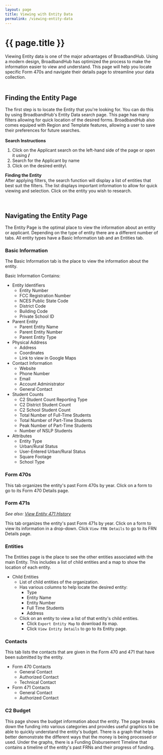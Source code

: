 ```yaml
---
layout: page
title: Viewing with Entity Data
permalink: /viewing-entity-data
---
```


# {{ page.title }}
Viewing Entity data is one of the major advantages of BroadbandHub. Using a modern design, BroadbandHub has optimized the process to make the information easier to view and understand. This page will help you locate specific Form 470s and navigate their details page to streamline your data collection.\
<br>

## Finding the Entity Page
The first step is to locate the Entity that you're looking for. You can do this by using BroadbandHub's Entity Data search page. This page has many filters allowing for quick location of the desired forms. BroadbandHub also comes equiped with Region and Template features, allowing a user to save their preferences for future searches.\
<br>
**Search Instructions**
1. Click on the Applicant search on the left-hand side of the page or open it using **/**
2. Search for the Applicant by name
4. Click on the desired entity\

**Finding the Entity**\
After applying filters, the search function will display a list of entities that best suit the filters.
The list displays important information to allow for quick viewing and selection. Click on the entity you wish to research.

<br>

## Navigating the Entity Page
The Entity Page is the optimal place to view the information about an entity or applicant. 
Depending on the type of entity there are a different number of tabs. All entity types have a Basic Information tab and an Entities tab.

### Basic Information
The Basic Information tab is the place to view the information about the entity. 

Basic Information Contains:
- Entity Identifiers
    - Entity Number
    - FCC Registration Number
    - NCES Public State Code
    - District Code
    - Building Code
    - Private School ID
- Parent Entity
    - Parent Entity Name
    - Parent Entity Number
    - Parent Entity Type
- Physical Address
    - Address
    - Coordinates
    - Link to view in Google Maps
- Contact Information
    - Website
    - Phone Number
    - Email
    - Account Administrator
    - General Contact
- Student Counts
    - C2 Student Count Reporting Type
    - C2 District Student Count
    - C2 School Student Count
    - Total Number of Full-Time Students
    - Total Number of Part-Time Students
    - Peak Number of Part-Time Students
    - Number of NSLP Students
- Attributes
    - Entity Type
    - Urban/Rural Status
    - User-Entered Urban/Rural Status
    - Square Footage
    - School Type

### Form 470s
This tab organizes the entity's past Form 470s by year. Click on a form to go to its Form 470 Details page.

### Form 471s
*See also: [View Entity 471 History](https://help.broadbandhub.us/view-entity-471-history#viewing-471-data)*

This tab organizes the entity's past Form 471s by year. Click on a form to view its information in a drop-down. Click `View FRN Details` to go to its FRN Details page.

### Entities
The Entities page is the place to see the other entities associated with the main Entity. This includes a list of child entities and a map to show the location of each entity.

- Child Entities
    - List of child entities of the organization.
    - Has various columns to help locate the desired entity:
        - Type
        - Entity Name
        - Entity Number
        - Full Time Students
        - Address
    - Click on an entity to view a list of that entity's child entities.
        - Click `Export Entity Map` to download its map.
        - Click `View Entity Details` to go to its Entity page.
    
### Contacts
This tab lists the contacts that are given in the Form 470 and 471 that have been submitted by the entity.
- Form 470 Contacts
    - General Contact
    - Authorized Contact
    - Technical Contact
- Form 471 Contacts
    - General Contact
    - Authorized Contact

### C2 Budget
This page shows the budget information about the entity. The page breaks down the funding into various categories and provides useful graphics to be able to quickly understand the entity's budget. There is a graph that helps better demonstrate the different ways that the money is being processed or used. Under the graphs, there is a Funding Disbursement Timeline that contains a timeline of the entity's past FRNs and their progress of funding. 

